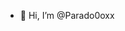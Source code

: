 - 👋 Hi, I’m @Parado0oxx

<!---
Parado0oxx/Parado0oxx is a ✨ special ✨ repository because its `README.md` (this file) appears on your GitHub profile.
You can click the Preview link to take a look at your changes.
--->
